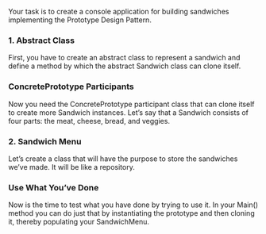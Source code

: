 Your task is to create a console application for building sandwiches implementing the Prototype Design Pattern.

### 1.	Abstract Class

First, you have to create an abstract class to represent a sandwich and define a method by which the abstract Sandwich class can clone itself.

### ConcretePrototype Participants

Now you need the ConcretePrototype participant class that can clone itself to create more Sandwich instances. Let’s say that a Sandwich consists of four parts: the meat, cheese, bread, and veggies.

### 2.	Sandwich Menu

Let’s create a class that will have the purpose to store the sandwiches we’ve made. It will be like a repository.

### Use What You’ve Done

Now is the time to test what you have done by trying to use it. In your Main() method you can do just that by instantiating the prototype and then cloning it, thereby populating your SandwichMenu.
